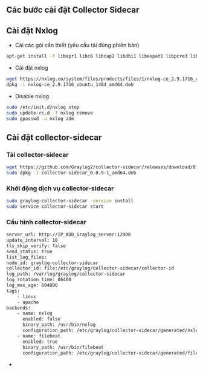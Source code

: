 ## Các bước cài đặt Collector Sidecar


## Cài đặt Nxlog

- Cài các gói cần thiết (yêu cầu tải đúng phiên bản)

```sh
apt-get install -f libapr1 libc6 libcap2 libdbi1 libexpat1 libpcre3 libperl5.18 libssl1.0.0 zlib1g adduser openssl lsb-base

```

- Cài đặt nxlog

```sh
wget https://nxlog.co/system/files/products/files/1/nxlog-ce_2.9.1716_ubuntu_1404_amd64.deb
dpkg -i nxlog-ce_2.9.1716_ubuntu_1404_amd64.deb
```

- Disable nxlog 

```sh 
sudo /etc/init.d/nxlog stop
sudo update-rc.d -f nxlog remove
sudo gpasswd -a nxlog adm
```

## Cài đặt collector-sidecar

###  Tải collector-sidecar

```sh
wget https://github.com/Graylog2/collector-sidecar/releases/download/0.0.9-beta.2/collector-sidecar_0.0.9-1_amd64.deb
sudo dpkg -i collector-sidecar_0.0.9-1_amd64.deb
```

###  Khởi động dịch vụ collector-sidecar

```sh
sudo graylog-collector-sidecar -service install
sudo service collector-sidecar start
```

### Cấu hình collector-sidecar

```sh
server_url: http://IP_ADD_Graylog_server:12900
update_interval: 10
tls_skip_verify: false
send_status: true
list_log_files:
node_id: graylog-collector-sidecar
collector_id: file:/etc/graylog/collector-sidecar/collector-id
log_path: /var/log/graylog/collector-sidecar
log_rotation_time: 86400
log_max_age: 604800
tags:
    - linux
    - apache
backends:
    - name: nxlog
      enabled: false
      binary_path: /usr/bin/nxlog
      configuration_path: /etc/graylog/collector-sidecar/generated/nxlog.conf
    - name: filebeat
      enabled: true
      binary_path: /usr/bin/filebeat
      configuration_path: /etc/graylog/collector-sidecar/generated/filebeat.yml
```

-

